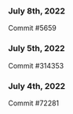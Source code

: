 ### July 8th, 2022

Commit #5659

### July 5th, 2022

Commit #314353


### July 4th, 2022

Commit #72281
